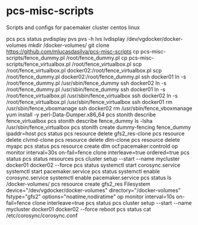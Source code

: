 # pcs-misc-scripts

Scripts and configs for pacemaker cluster centos linux

pcs
pcs status
pvdisplay
pvs
pvs -h
lvs
lvdisplay /dev/vgdocker/docker-volumes
mkdir /docker-volumes/
git clone https://github.com/mlucasdasilva/pcs-misc-scripts
cp pcs-misc-scripts/fence_dummy.pl /root/fence_dummy.pl
cp pcs-misc-scripts/fence_virtualbox.pl /root/fence_virtualbox.pl
scp /root/fence_virtualbox.pl docker02:/root/fence_virtualbox.pl
scp /root/fence_dummy.pl docker02:/root/fence_dummy.pl
ssh docker01 ln -s /root/fence_dummy.pl /usr/sbin/fence_dummy
ssh docker02 ln -s /root/fence_dummy.pl /usr/sbin/fence_dummy
ssh docker01 ln -s /root/fence_virtualbox.pl /usr/sbin/fence_virtualbox
ssh docker02 ln -s /root/fence_virtualbox.pl /usr/sbin/fence_virtualbox
ssh docker01 rm  /usr/sbin/fence_vboxmanage
ssh docker02 rm  /usr/sbin/fence_vboxmanage
yum install -y perl-Data-Dumper.x86_64
pcs stonith describe fence_virtualbox
pcs stonith describe fence_dummy
ls -lsha /usr/sbin/fence_virtualbox
pcs stonith create dummy-fencing fence_dummy ipaddr=host
pcs status
pcs resource delete gfs2_res-clone
pcs resource delete clvmd-clone
pcs resource delete dlm-clone
pcs resource delete myapc
pcs status
pcs resource create dlm ocf:pacemaker:controld op monitor interval=30s on-fail=fence clone interleave=true ordered=true
pcs status
pcs status resources
pcs cluster setup --start --name mycluster docker01 docker02 --force
pcs status
systemctl start corosync.service
systemctl start pacemaker.service
pcs status
systemctl enable corosync.service
systemctl enable pacemaker.service
pcs status
ls /docker-volumes/
pcs resource create gfs2_res Filesystem device="/dev/vgdocker/docker-volumes" directory="/docker-volumes" fstype="gfs2" options="noatime,nodiratime"     op monitor interval=10s on-fail=fence clone interleave=true
pcs status
pcs cluster setup --start --name mycluster docker01 docker02  --force
reboot
pcs status
cat /etc/corosync/corosync.conf
